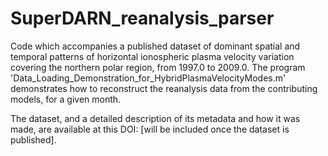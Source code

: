 # SuperDARN_reanalysis_parser
Code which accompanies a published dataset of dominant spatial and temporal patterns of horizontal ionospheric plasma velocity variation covering the northern polar region, from 1997.0 to 2009.0.
The program 'Data_Loading_Demonstration_for_HybridPlasmaVelocityModes.m' demonstrates how to reconstruct the reanalysis data from the contributing models, for a given month.

The dataset, and a detailed description of its metadata and how it was made, are available at this DOI: [will be included once the dataset is published].


